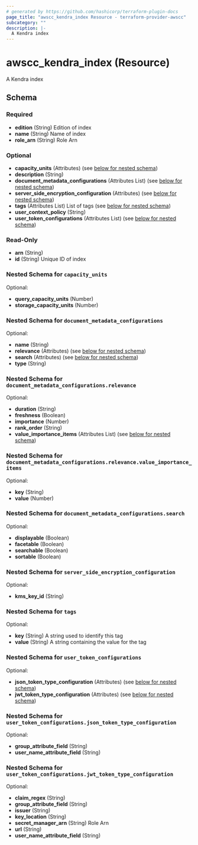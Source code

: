 ```yaml
---
# generated by https://github.com/hashicorp/terraform-plugin-docs
page_title: "awscc_kendra_index Resource - terraform-provider-awscc"
subcategory: ""
description: |-
  A Kendra index
---
```


# awscc_kendra_index (Resource)

A Kendra index



<!-- schema generated by tfplugindocs -->
## Schema

### Required

- **edition** (String) Edition of index
- **name** (String) Name of index
- **role_arn** (String) Role Arn

### Optional

- **capacity_units** (Attributes) (see [below for nested schema](#nestedatt--capacity_units))
- **description** (String)
- **document_metadata_configurations** (Attributes List) (see [below for nested schema](#nestedatt--document_metadata_configurations))
- **server_side_encryption_configuration** (Attributes) (see [below for nested schema](#nestedatt--server_side_encryption_configuration))
- **tags** (Attributes List) List of tags (see [below for nested schema](#nestedatt--tags))
- **user_context_policy** (String)
- **user_token_configurations** (Attributes List) (see [below for nested schema](#nestedatt--user_token_configurations))

### Read-Only

- **arn** (String)
- **id** (String) Unique ID of index

<a id="nestedatt--capacity_units"></a>
### Nested Schema for `capacity_units`

Optional:

- **query_capacity_units** (Number)
- **storage_capacity_units** (Number)


<a id="nestedatt--document_metadata_configurations"></a>
### Nested Schema for `document_metadata_configurations`

Optional:

- **name** (String)
- **relevance** (Attributes) (see [below for nested schema](#nestedatt--document_metadata_configurations--relevance))
- **search** (Attributes) (see [below for nested schema](#nestedatt--document_metadata_configurations--search))
- **type** (String)

<a id="nestedatt--document_metadata_configurations--relevance"></a>
### Nested Schema for `document_metadata_configurations.relevance`

Optional:

- **duration** (String)
- **freshness** (Boolean)
- **importance** (Number)
- **rank_order** (String)
- **value_importance_items** (Attributes List) (see [below for nested schema](#nestedatt--document_metadata_configurations--relevance--value_importance_items))

<a id="nestedatt--document_metadata_configurations--relevance--value_importance_items"></a>
### Nested Schema for `document_metadata_configurations.relevance.value_importance_items`

Optional:

- **key** (String)
- **value** (Number)



<a id="nestedatt--document_metadata_configurations--search"></a>
### Nested Schema for `document_metadata_configurations.search`

Optional:

- **displayable** (Boolean)
- **facetable** (Boolean)
- **searchable** (Boolean)
- **sortable** (Boolean)



<a id="nestedatt--server_side_encryption_configuration"></a>
### Nested Schema for `server_side_encryption_configuration`

Optional:

- **kms_key_id** (String)


<a id="nestedatt--tags"></a>
### Nested Schema for `tags`

Optional:

- **key** (String) A string used to identify this tag
- **value** (String) A string containing the value for the tag


<a id="nestedatt--user_token_configurations"></a>
### Nested Schema for `user_token_configurations`

Optional:

- **json_token_type_configuration** (Attributes) (see [below for nested schema](#nestedatt--user_token_configurations--json_token_type_configuration))
- **jwt_token_type_configuration** (Attributes) (see [below for nested schema](#nestedatt--user_token_configurations--jwt_token_type_configuration))

<a id="nestedatt--user_token_configurations--json_token_type_configuration"></a>
### Nested Schema for `user_token_configurations.json_token_type_configuration`

Optional:

- **group_attribute_field** (String)
- **user_name_attribute_field** (String)


<a id="nestedatt--user_token_configurations--jwt_token_type_configuration"></a>
### Nested Schema for `user_token_configurations.jwt_token_type_configuration`

Optional:

- **claim_regex** (String)
- **group_attribute_field** (String)
- **issuer** (String)
- **key_location** (String)
- **secret_manager_arn** (String) Role Arn
- **url** (String)
- **user_name_attribute_field** (String)


